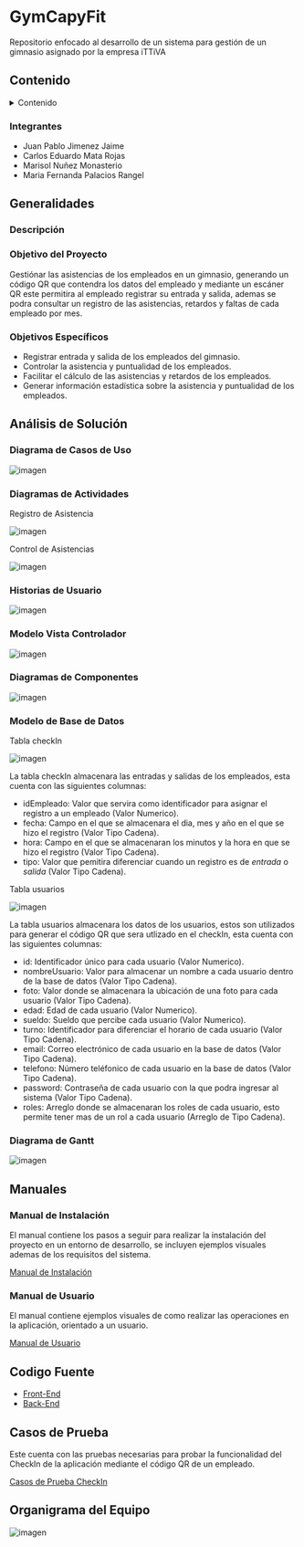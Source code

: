 # GymCapyFit
Repositorio enfocado al desarrollo de un sistema para gestión de un gimnasio asignado por la empresa iTTiVA

## Contenido
<details>
  <summary>Contenido</summary>
  <ol>
    <li>
      <a href="#Generalidades">Generalidades</a>
      <ul>
        <li><a href="#Descripción">Descripción</a></li>
        <li><a href="#Objetivo-del-Proyecto">Objetivo del Proyecto</a></li>
        <li><a href="#Objetivos-Específicos">Objetivo del Proyecto</a></li>
      </ul>
      <a href="#Análisis-de-Solución">Análisis y Diseño de la Solución</a>
      <ul>
        <li><a href="#Diagrama-de-Casos-de-Uso">Diagrama de Casos de Uso</a></li>
        <li><a href="#Diagramas-de-Actividades">Diagrama de Actividades</a></li>
        <li><a href="#Objetivos-Específicos">Objetivo del Proyecto</a></li>
        <li><a href="#Historias-de-Usuario">Historias de Usuario</a></li>
        <li><a href="#Modelo-Vista-Controlador">Modelo Vista Controlador</a></li>
        <li><a href="#Diagramas-de-Componentes">Diagramas de Componentes</a></li>
        <li><a href="#Modelo-de-Base-de-Datos">Modelo de Base de Datos</a></li>
        <li><a href="#Diagrama-de-Gantt">Diagrama de Grantt</a></li>
      </ul>
      <a href="#Manuales">Manuales</a>
      <ul>
        <li><a href="#Manual-de-Instalación">Manual de Instalación</a></li>
        <li><a href="#Manual-de-Usuario">Manual de Usuario</a></li>
      </ul>
      <a href="#Codigo-Fuente">Codigo Fuente</a>
      <a href="#Casos-de-Prueba">Casos de Prueba</a>
      <a href="#organigrama-del-equipo">Organigrama del Equipo</a>
    </li>
    <li>
  </ol>
</details>

### Integrantes
- Juan Pablo Jimenez Jaime
- Carlos Eduardo Mata Rojas
- Marisol Nuñez Monasterio
- Maria Fernanda Palacios Rangel

## Generalidades

### Descripción

### Objetivo del Proyecto
Gestiónar las asistencias de los empleados en un gimnasio, generando un código QR que contendra los datos del empleado y mediante un escáner QR este permitira al empleado registrar su entrada y salida, ademas se podra consultar un registro de las asistencias, retardos y faltas de cada empleado por mes.

### Objetivos Específicos 
- Registrar entrada y salida de los empleados del gimnasio.
- Controlar la asistencia y puntualidad de los empleados.
- Facilitar el cálculo de las asistencias y retardos de los empleados.
- Generar información estadística sobre la asistencia y puntualidad de los empleados.

## Análisis de Solución

### Diagrama de Casos de Uso
![imagen](https://user-images.githubusercontent.com/106355475/232168653-8fde5cc3-9036-40a7-ade9-c7b9d532b96a.png)

### Diagramas de Actividades
Registro de Asistencia

![imagen](https://user-images.githubusercontent.com/106355475/232172149-e524fa39-57ad-42bf-ad2b-6d0057bbce85.png)

Control de Asistencias

![imagen](https://user-images.githubusercontent.com/106355475/232172160-911e5b39-6dcb-4eaf-8394-c394a1406e76.png)

### Historias de Usuario
![imagen](https://user-images.githubusercontent.com/106355475/232169775-2751f0f6-a4de-4fb1-aa09-571d4fa0411e.png)

### Modelo Vista Controlador
![imagen](https://user-images.githubusercontent.com/106355475/232680621-57576e21-4e6c-483d-be23-255c360a5571.png)

### Diagramas de Componentes
![imagen](https://user-images.githubusercontent.com/106355475/232632802-510de471-30c7-43f0-990c-c9aaf4937710.png)

### Modelo de Base de Datos
Tabla checkIn

![imagen](https://user-images.githubusercontent.com/106355475/232687957-68ae0924-f83a-43b1-b5fc-ba468f8c1a59.png)

La tabla checkIn almacenara las entradas y salidas de los empleados, esta cuenta con las siguientes columnas:
- idEmpleado: Valor que servira como identificador para asignar el registro a un empleado (Valor Numerico). 
- fecha: Campo en el que se almacenara el dia, mes y año en el que se hizo el registro (Valor Tipo Cadena).
- hora: Campo en el que se almacenaran los minutos y la hora en que se hizo el registro (Valor Tipo Cadena).
- tipo: Valor que pemitira diferenciar cuando un registro es de *entrada* o *salida* (Valor Tipo Cadena).

Tabla usuarios

![imagen](https://user-images.githubusercontent.com/106355475/232687360-d339d538-80d8-4266-a2f8-fd3963499243.png)

La tabla usuarios almacenara los datos de los usuarios, estos son utilizados para generar el código QR que sera utlizado en el checkIn, esta cuenta con las siguientes columnas:
- id: Identificador único para cada usuario (Valor Numerico).
- nombreUsuario: Valor para almacenar un nombre a cada usuario dentro de la base de datos (Valor Tipo Cadena).
- foto: Valor donde se almacenara la ubicación de una foto para cada usuario (Valor Tipo Cadena).
- edad: Edad de cada usuario (Valor Numerico).
- sueldo: Sueldo que percibe cada usuario (Valor Numerico).
- turno: Identificador para diferenciar el horario de cada usuario (Valor Tipo Cadena).
- email: Correo electrónico de cada usuario en la base de datos (Valor Tipo Cadena).
- telefono: Número teléfonico de cada usuario en la base de datos (Valor Tipo Cadena).
- password: Contraseña de cada usuario con la que podra ingresar al sistema (Valor Tipo Cadena).
- roles: Arreglo donde se almacenaran los roles de cada usuario, esto permite tener mas de un rol a cada usuario (Arreglo de Tipo Cadena).

### Diagrama de Gantt
![imagen](https://user-images.githubusercontent.com/106355475/232641177-18fc520c-171b-4533-b06f-e1b9498cdc4d.png)

## Manuales

### Manual de Instalación
El manual contiene los pasos a seguir para realizar la instalación del proyecto en un entorno de desarrollo, se incluyen ejemplos visuales ademas de los requisitos del sistema.

[Manual de Instalación](https://github.com/CarlosMR75/Integradora_II/blob/main/Documentaci%C3%B3n/Proceso%20de%20instalaci%C3%B3n%20del%20proyecto.pdf)

### Manual de Usuario
El manual contiene ejemplos visuales de como realizar las operaciones en la aplicación, orientado a un usuario.

[Manual de Usuario](https://github.com/CarlosMR75/Integradora_II/blob/main/Documentaci%C3%B3n/Manual%20de%20usuario.pdf)

## Codigo Fuente
- [Front-End](https://github.com/CarlosMR75/Integradora_II/tree/main/GymCapyFit)
- [Back-End](https://github.com/CarlosMR75/Integradora_II/tree/main/BackEnd-GymCapyFit)

## Casos de Prueba
Este cuenta con las pruebas necesarias para probar la funcionalidad del CheckIn de la aplicación mediante el código QR de un empleado.

[Casos de Prueba CheckIn]()

## Organigrama del Equipo
![imagen](https://user-images.githubusercontent.com/106355475/232168585-a70f95e6-c174-4a45-b36e-84d3d172024c.png)
